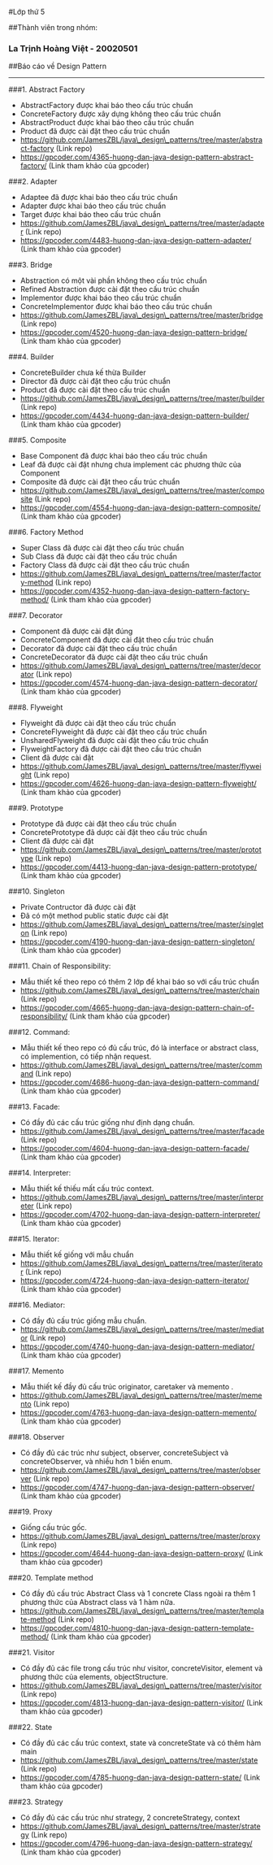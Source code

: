 ﻿#Lớp thứ 5

##Thành viên trong nhóm:

### La Trịnh Hoàng Việt - 20020501

##Báo cáo về Design Pattern

-----
###1. Abstract Factory

* AbstractFactory được khai báo theo cấu trúc chuẩn
* ConcreteFactory được xây dựng không theo cấu trúc chuẩn
* AbstractProduct được khai báo theo cấu trúc chuẩn
* Product đã được cài đặt theo cấu trúc chuẩn
* https://github.com/JamesZBL/java\_design\_patterns/tree/master/abstract-factory (Link repo)
* https://gpcoder.com/4365-huong-dan-java-design-pattern-abstract-factory/ (Link tham khảo của gpcoder)

###2. Adapter

* Adaptee đã được khai báo theo cấu trúc chuẩn
* Adapter được khai báo theo cấu trúc chuẩn
* Target được khai báo theo cấu trúc chuẩn
* https://github.com/JamesZBL/java\_design\_patterns/tree/master/adapter (Link repo)
* https://gpcoder.com/4483-huong-dan-java-design-pattern-adapter/ (Link tham khảo của gpcoder)

###3. Bridge

* Abstraction có một vài phần không theo cấu trúc chuẩn
* Refined Abstraction được cài đặt theo cấu trúc chuẩn
* Implementor được khai báo theo cấu trúc chuẩn
* ConcreteImplementor được khai báo theo cấu trúc chuẩn
* https://github.com/JamesZBL/java\_design\_patterns/tree/master/bridge (Link repo)
* https://gpcoder.com/4520-huong-dan-java-design-pattern-bridge/ (Link tham khảo của gpcoder)

###4. Builder

* ConcreteBuilder chưa kế thừa Builder
* Director đã được cài đặt theo cấu trúc chuẩn
* Product  đã được cài đặt theo cấu trúc chuẩn
* https://github.com/JamesZBL/java\_design\_patterns/tree/master/builder (Link repo)
* https://gpcoder.com/4434-huong-dan-java-design-pattern-builder/ (Link tham khảo của gpcoder)

###5. Composite

* Base Component đã được khai báo theo cấu trúc chuẩn
* Leaf đã được cài đặt nhưng chưa implement các phương thức của Component
* Composite đã được cài đặt theo cấu trúc chuẩn
* https://github.com/JamesZBL/java\_design\_patterns/tree/master/composite (Link repo)
* https://gpcoder.com/4554-huong-dan-java-design-pattern-composite/ (Link tham khảo của gpcoder)

###6. Factory Method

* Super Class đã được cài đặt theo cấu trúc chuẩn
* Sub Class đã được cài đặt theo cấu trúc chuẩn
* Factory Class đã được cài đặt theo cấu trúc chuẩn
* https://github.com/JamesZBL/java\_design\_patterns/tree/master/factory-method (Link repo)
* https://gpcoder.com/4352-huong-dan-java-design-pattern-factory-method/ (Link tham khảo của gpcoder)

###7. Decorator

* Component đã được cài đặt đúng
* ConcreteComponent đã được cài đặt theo cấu trúc chuẩn
* Decorator đã được cài đặt theo cấu trúc chuẩn
* ConcreteDecorator đã được cài đặt theo cấu trúc chuẩn
* https://github.com/JamesZBL/java\_design\_patterns/tree/master/decorator (Link repo)
* https://gpcoder.com/4574-huong-dan-java-design-pattern-decorator/ (Link tham khảo của gpcoder)

###8. Flyweight

* Flyweight đã được cài đặt theo cấu trúc chuẩn
* ConcreteFlyweight đã được cài đặt theo cấu trúc chuẩn
* UnsharedFlyweight đã được cài đặt theo cấu trúc chuẩn
* FlyweightFactory đã được cài đặt theo cấu trúc chuẩn
* Client đã được cài đặt
* https://github.com/JamesZBL/java\_design\_patterns/tree/master/flyweight (Link repo)
* https://gpcoder.com/4626-huong-dan-java-design-pattern-flyweight/ (Link tham khảo của gpcoder)

###9. Prototype

* Prototype đã được cài đặt theo cấu trúc chuẩn
* ConcretePrototype đã dược cài đặt theo cấu trúc chuẩn
* Client đã được cài đặt
* https://github.com/JamesZBL/java\_design\_patterns/tree/master/prototype (Link repo)
* https://gpcoder.com/4413-huong-dan-java-design-pattern-prototype/ (Link tham khảo của gpcoder)

###10. Singleton

* Private Contructor đã được cài đặt
* Đã có một method public static được cài đặt
* https://github.com/JamesZBL/java\_design\_patterns/tree/master/singleton (Link repo)
* https://gpcoder.com/4190-huong-dan-java-design-pattern-singleton/ (Link tham khảo của gpcoder)

###11. Chain of Responsibility:

* Mẫu thiết kế theo repo có thêm 2 lớp để khai báo so với cấu trúc chuẩn
* https://github.com/JamesZBL/java\_design\_patterns/tree/master/chain (Link repo)
* https://gpcoder.com/4665-huong-dan-java-design-pattern-chain-of-responsibility/ (Link tham khảo của gpcoder)

###12. Command:

* Mẫu thiết kế theo repo có đủ cấu trúc, đó là interface or abstract class, có implemention, có tiếp nhận request.
* https://github.com/JamesZBL/java\_design\_patterns/tree/master/command (Link repo)
* https://gpcoder.com/4686-huong-dan-java-design-pattern-command/ (Link tham khảo của gpcoder)

###13. Facade:

* Có đầy đủ các cấu trúc giống như định dạng chuẩn.
* https://github.com/JamesZBL/java\_design\_patterns/tree/master/facade (Link repo)
* https://gpcoder.com/4604-huong-dan-java-design-pattern-facade/ (Link tham khảo của gpcoder)

###14. Interpreter:

* Mẫu thiết kế thiếu mất cấu trúc context.
* https://github.com/JamesZBL/java\_design\_patterns/tree/master/interpreter (Link repo)
* https://gpcoder.com/4702-huong-dan-java-design-pattern-interpreter/ (Link tham khảo của gpcoder)

###15. Iterator:

* Mẫu thiết kế giống với mẫu chuẩn
* https://github.com/JamesZBL/java\_design\_patterns/tree/master/iterator (Link repo)
* https://gpcoder.com/4724-huong-dan-java-design-pattern-iterator/ (Link tham khảo của gpcoder)

###16. Mediator:

* Có đầy đủ cấu trúc giống mẫu chuẩn.
* https://github.com/JamesZBL/java\_design\_patterns/tree/master/mediator (Link repo)
* https://gpcoder.com/4740-huong-dan-java-design-pattern-mediator/ (Link tham khảo của gpcoder)

###17. Memento

* Mẫu thiết kế đầy đủ cấu trúc originator, caretaker và memento .
* https://github.com/JamesZBL/java\_design\_patterns/tree/master/memento (Link repo)
* https://gpcoder.com/4763-huong-dan-java-design-pattern-memento/ (Link tham khảo của gpcoder)

###18. Observer

* Có đầy đủ các trúc như subject, observer, concreteSubject và concreteObserver, và nhiều hơn 1 biến enum.
* https://github.com/JamesZBL/java\_design\_patterns/tree/master/observer (Link repo)
* https://gpcoder.com/4747-huong-dan-java-design-pattern-observer/ (Link tham khảo của gpcoder)

###19. Proxy

* Giống cấu trúc gốc.
* https://github.com/JamesZBL/java\_design\_patterns/tree/master/proxy (Link repo)
* https://gpcoder.com/4644-huong-dan-java-design-pattern-proxy/ (Link tham khảo của gpcoder)

###20. Template method

* Có đầy đủ cấu trúc Abstract Class và 1 concrete  Class ngoài ra thêm 1 phương thức của Abstract class và 1 hàm nữa.
* https://github.com/JamesZBL/java\_design\_patterns/tree/master/template-method (Link repo)
* https://gpcoder.com/4810-huong-dan-java-design-pattern-template-method/ (Link tham khảo của gpcoder)

###21. Visitor

* Có đầy đủ các file trong cấu trúc như visitor, concreteVisitor, element và phương thức của elements, objectStructure.
* https://github.com/JamesZBL/java\_design\_patterns/tree/master/visitor (Link repo)
* https://gpcoder.com/4813-huong-dan-java-design-pattern-visitor/ (Link tham khảo của gpcoder)

###22. State

* Có đầy đủ các cấu trúc context, state và concreteState và có thêm hàm main
* https://github.com/JamesZBL/java\_design\_patterns/tree/master/state (Link repo)
* https://gpcoder.com/4785-huong-dan-java-design-pattern-state/ (Link tham khảo của gpcoder)

###23. Strategy

* Có đầy đủ các cấu trúc như strategy, 2 concreteStrategy, context
* https://github.com/JamesZBL/java\_design\_patterns/tree/master/strategy (Link repo)
* https://gpcoder.com/4796-huong-dan-java-design-pattern-strategy/ (Link tham khảo của gpcoder)
